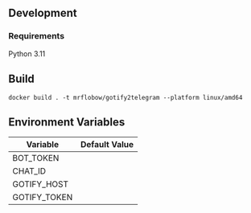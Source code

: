 ## Development

### Requirements
Python 3.11

## Build

```
docker build . -t mrflobow/gotify2telegram --platform linux/amd64
```
## Environment Variables

| Variable | Default Value |
| --- | --- | 
| BOT_TOKEN | |
| CHAT_ID | |
| GOTIFY_HOST | |
| GOTIFY_TOKEN | |
